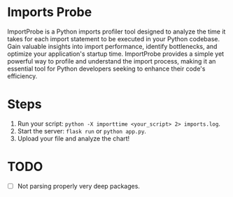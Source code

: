 # Imports Probe
ImportProbe is a Python imports profiler tool designed to analyze the time it takes for each import statement to be executed in your Python codebase. Gain valuable insights into import performance, identify bottlenecks, and optimize your application's startup time. ImportProbe provides a simple yet powerful way to profile and understand the import process, making it an essential tool for Python developers seeking to enhance their code's efficiency.

# Steps
1. Run your script: `python -X importtime <your_script> 2> imports.log`.
2. Start the server: `flask run` or `python app.py`.
3. Upload your file and analyze the chart!

# TODO
- [ ] Not parsing properly very deep packages.
